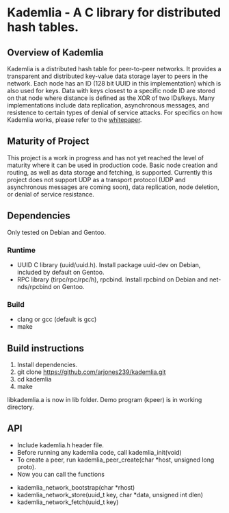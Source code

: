 # Kademlia - A C library for distributed hash tables.

## Overview of Kademlia
Kademlia is a distributed hash table for peer-to-peer networks. It provides a transparent and distributed key-value data storage layer to peers in the network. Each node has an ID (128 bit UUID in this implementation) which is also used for keys. Data with keys closest to a specific node ID are stored on that node where distance is defined as the XOR of two IDs/keys. Many implementations include data replication, asynchronous messages, and resistence to certain types of denial of service attacks. For specifics on how Kademlia works, please refer to the <a href="https://cs.brown.edu/courses/csci2950-g/papers/kademlia.pdf">whitepaper</a>.

## Maturity of Project
This project is a work in progress and has not yet reached the level of maturity where it can be used in production code. Basic node creation and routing, as well as data storage and fetching, is supported. Currently this project does not support UDP as a transport protocol (UDP and asynchronous messages are coming soon), data replication, node deletion, or denial of service resistance.

## Dependencies
Only tested on Debian and Gentoo.

### Runtime
- UUID C library (uuid/uuid.h). Install package uuid-dev on Debian, included by default on Gentoo.
- RPC library (tirpc/rpc/rpc/h), rpcbind. Install rpcbind on Debian and net-nds/rpcbind on Gentoo.

### Build
- clang or gcc (default is gcc)
- make

## Build instructions
1. Install dependencies.
2. git clone https://github.com/arjones239/kademlia.git
3. cd kademlia
4. make

libkademlia.a is now in lib folder. Demo program (kpeer) is in working directory.

## API
- Include kademlia.h header file.
- Before running any kademlia code, call kademlia_init(void)
- To create a peer, run kademlia_peer_create(char *host, unsigned long proto).
- Now you can call the functions
* kademlia_network_bootstrap(char *rhost)
* kademlia_network_store(uuid_t key, char *data, unsigned int dlen)
* kademlia_network_fetch(uuid_t key)

